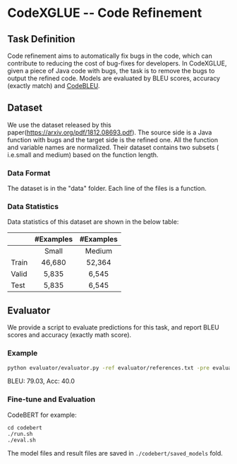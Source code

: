 # CodeXGLUE -- Code Refinement

## Task Definition

Code refinement aims to automatically fix bugs in the code, which can contribute to reducing the cost of bug-fixes for developers.
In CodeXGLUE, given a piece of Java code with bugs, the task is to remove the bugs to output the refined code. 
Models are evaluated by BLEU scores, accuracy (exactly match) and [CodeBLEU](https://github.com/microsoft/CodeXGLUE/blob/main/code-to-code-trans/CodeBLEU.MD).

## Dataset

We use the dataset released by this paper(https://arxiv.org/pdf/1812.08693.pdf). The source side is a Java function with bugs and the target side is the refined one. 
All the function and variable names are normalized. Their dataset contains two subsets ( i.e.small and medium) based on the function length.

### Data Format

The dataset is in the "data" folder. Each line of the files is a function.

### Data Statistics

Data statistics of this dataset are shown in the below table:

|         | #Examples | #Examples |
| ------- | :-------: | :-------: |
|         |   Small   |   Medium  |
|  Train  |   46,680  |   52,364  |
|  Valid  |    5,835  |    6,545  |
|   Test  |    5,835  |    6,545  |

## Evaluator

We provide a script to evaluate predictions for this task, and report BLEU scores and accuracy (exactly math score).

### Example

```bash
python evaluator/evaluator.py -ref evaluator/references.txt -pre evaluator/predictions.txt
```

BLEU: 79.03, Acc: 40.0

### Fine-tune and Evaluation
CodeBERT for example:
```shell
cd codebert
./run.sh
./eval.sh
```

The model files and result files are saved in `./codebert/saved_models` fold.